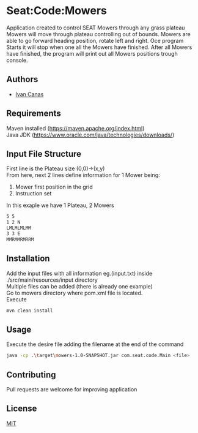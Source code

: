 # Seat:Code:Mowers

Application created to control SEAT Mowers through any grass plateau 
Mowers will move through plateau controlling out of bounds.
Mowers are able to go forward heading position, rotate left and right.
Oce program Starts it will stop when one all the Mowers have finished.
After all Mowers have finished, the program will print out all Mowers positions trough console.

## Authors
- [Ivan Canas](https://github.com/icanas)

## Requirements

Maven installed (https://maven.apache.org/index.html) <br>
Java JDK (https://www.oracle.com/java/technologies/downloads/)

## Input File Structure
First line is the Plateau size (0,0)->(x,y)  <br>
From here, next 2 lines define information for 1 Mower being:
1. Mower first position in the grid
2. Instruction set

In this exaple we have 1 Plateau, 2 Mowers
    
```bash
5 5
1 2 N
LMLMLMLMM
3 3 E
MMRMMRMRRM
```

## Installation
Add the input files with all information eg.(input.txt) inside ./src/main/resources/input directory<br>
Multiple files can be added (there is already one example)<br>
Go to mowers directory where pom.xml file is located. <br>
Execute <br>

```bash
mvn clean install
```

## Usage
Execute the desire file adding the filename at the end of the command
```bash
java -cp .\target\mowers-1.0-SNAPSHOT.jar com.seat.code.Main <file>
```


## Contributing
Pull requests are welcome for improving application
## License
[MIT](https://choosealicense.com/licenses/mit/)